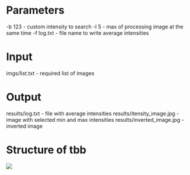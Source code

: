 # Parameters
-b 123 - custom intensity to search
-l 5 - max of processing image at the same time
-f log.txt - file name to write average intensities

# Input
imgs/list.txt - required list of images

# Output
results/log.txt - file with average intensities
results/itensity_image.jpg - image with selected min and max intensities
results/inverted_image.jpg - inverted image

# Structure of tbb
![]("Graph.png")
